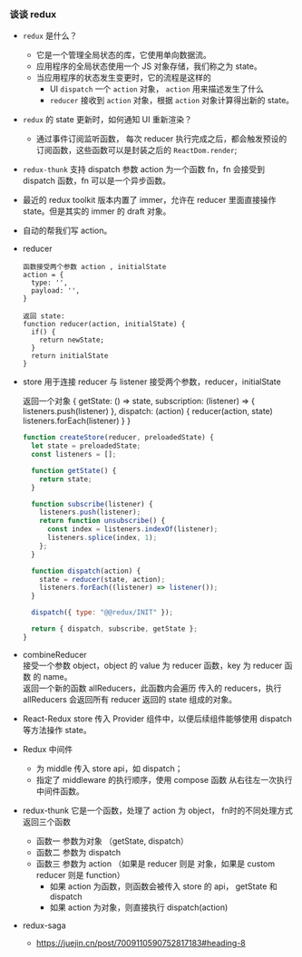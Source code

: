 ### 谈谈 redux

- `redux` 是什么？

  - 它是一个管理全局状态的库，它使用单向数据流。
  - 应用程序的全局状态使用一个 JS 对象存储，我们称之为 state。
  - 当应用程序的状态发生变更时，它的流程是这样的
    - UI `dispatch` 一个 `action` 对象， `action` 用来描述发生了什么
    - `reducer` 接收到 `action` 对象，根据 `action` 对象计算得出新的 state。

- `redux` 的 state 更新时，如何通知 UI 重新渲染？

  - 通过事件订阅监听函数， 每次 reducer 执行完成之后，都会触发预设的 订阅函数，这些函数可以是封装之后的 `ReactDom.render`;

- `redux-thunk` 支持 dispatch 参数 action 为一个函数 fn，fn 会接受到 dispatch 函数，fn 可以是一个异步函数。

- 最近的 redux toolkit 版本内置了 immer，允许在 reducer 里面直接操作 state。但是其实的 immer 的 draft 对象。
- 自动的帮我们写 action。

- reducer

  ```
  函数接受两个参数 action , initialState
  action = {
    type: '',
    payload: '',
  }

  返回 state:
  function reducer(action, initialState) {
    if() {
      return newState;
    }
    return initialState
  }
  ```

- store 用于连接 reducer 与 listener
  接受两个参数，reducer，initialState

  返回一个对象
  {
  getState: () => state,
  subscription: (listener) => {
  listeners.push(listener)
  },
  dispatch: (action) {
  reducer(action, state)
  listeners.forEach(listener)
  }
  }

  ```js
  function createStore(reducer, preloadedState) {
    let state = preloadedState;
    const listeners = [];

    function getState() {
      return state;
    }

    function subscribe(listener) {
      listeners.push(listener);
      return function unsubscribe() {
        const index = listeners.indexOf(listener);
        listeners.splice(index, 1);
      };
    }

    function dispatch(action) {
      state = reducer(state, action);
      listeners.forEach((listener) => listener());
    }

    dispatch({ type: "@@redux/INIT" });

    return { dispatch, subscribe, getState };
  }
  ```

- combineReducer  
  接受一个参数 object，object 的 value 为 reducer 函数，key 为 reducer 函数 的 name。  
  返回一个新的函数 allReducers，此函数内会遍历 传入的 reducers，执行 allReducers 会返回所有 reducer 返回的 state 组成的对象。

- React-Redux
  store 传入 Provider 组件中，以便后续组件能够使用 dispatch 等方法操作 state。


- Redux 中间件
  - 为 middle 传入 store api，如 dispatch；
  - 指定了 middleware 的执行顺序，使用 compose 函数 从右往左一次执行 中间件函数。
 

- redux-thunk
  它是一个函数，处理了 action 为 object， fn时的不同处理方式
   返回三个函数
  - 函数一 参数为对象 （getState, dispatch）
  - 函数二 参数为 dispatch
  - 函数三 参数为 action （如果是 reducer 则是 对象，如果是 custom reducer 则是 function）
    - 如果 action 为函数，则函数会被传入 store 的 api， getState 和 dispatch
    - 如果 action 为对象，则直接执行 dispatch(action)

- redux-saga
  - https://juejin.cn/post/7009110590752817183#heading-8

